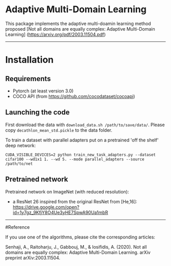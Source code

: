 # Adaptive Multi-Domain Learning
This package implements the adaptive multi-doamin learning method proposed [Not all domains are equally complex: Adaptive Multi-Domain Learning]
(https://arxiv.org/pdf/2003.11504.pdf)



---

# Installation
## Requirements
- Pytorch (at least version 3.0)
- COCO API (from https://github.com/cocodataset/cocoapi)

## Launching the code
First download the data with ``download_data.sh /path/to/save/data/``. Please copy ``decathlon_mean_std.pickle`` to the data folder. 

To train a dataset with parallel adapters put on a pretrained 'off the shelf' deep network:

``CUDA_VISIBLE_DEVICES=2 python train_new_task_adapters.py --dataset cifar100 --wd1x1 1. --wd 5. --mode parallel_adapters --source /path/to/net``

## Pretrained network
Pretrained network on ImageNet (with reduced resolution):
- a ResNet 26 inspired from the original ResNet from [He,16]: https://drive.google.com/open?id=1y7gz_9KfjY8O4Ue3yHE7SpwA90Ua1mbR

---

#Reference

If you use one of the algorithms, please cite the corresponding articles:

Senhaji, A., Raitoharju, J., Gabbouj, M., & Iosifidis, A. (2020). Not all domains are equally complex: Adaptive Multi-Domain Learning. arXiv preprint arXiv:2003.11504.
